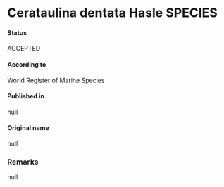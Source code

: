 Cerataulina dentata Hasle SPECIES
=======

#### Status
ACCEPTED

#### According to
World Register of Marine Species

#### Published in
null

#### Original name
null

### Remarks
null